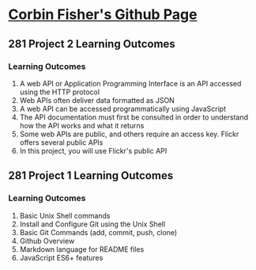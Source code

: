 # [Corbin Fisher's Github Page](https://corbinf.github.io/)

## 281 Project 2 Learning Outcomes
### Learning Outcomes
1. A web API or Application Programming Interface is an API accessed using the HTTP protocol
2. Web APIs often deliver data formatted as JSON
3. A web API can be accessed programmatically using
JavaScript
4. The API documentation must first be consulted in order to understand how the API works and what it returns
5. Some web APIs are public, and others require an access key. Flickr offers several public APIs
6. In this project, you will use Flickr's public API


## 281 Project 1 Learning Outcomes
### Learning Outcomes
1. Basic Unix Shell commands
2. Install and Configure Git using the Unix Shell
3. Basic Git Commands (add, commit, push, clone)
4. Github Overview
5. Markdown language for README files
6. JavaScript ES6+ features
